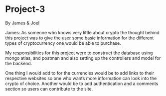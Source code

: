 # Project-3

By James & Joel

James: As someone who knows very little about crypto the thought behind this project was to give the user some basic information for the different types of cryptocurrency one would be able to purchase.

My responsibilities for this project were to construct the database using mongo atlas, and postman and also setting up the controllers and model for the backend.

One thing I would add to for the currencies would be to add links to their respective websites so one who wants more information can look into the crypto of choice. Another would be to add authentication and a comments section so users can contribute to the site.

